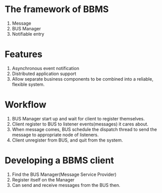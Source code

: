 # The framework of BBMS #
  1. Message
  1. BUS Manager
  1. Notifiable entry

# Features #
  1. Asynchronous event notification
  1. Distributed application support
  1. Allow separate business components to be combined into a reliable, flexible system.

# Workflow #
  1. BUS Manager start up and wait for client to register themselves.
  1. Client register to BUS to listener events(messages) it cares about.
  1. When message comes, BUS schedule the dispatch thread to send the message to appropriate node of listeners.
  1. Client unregister from BUS, and quit from the system.

# Developing a BBMS client #
  1. Find the BUS Manager(Message Service Provider)
  1. Register itself on the Manager
  1. Can send and receive messages from the BUS then.